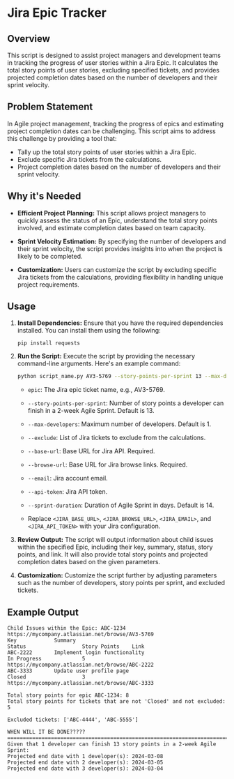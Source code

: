 # Jira Epic Tracker

## Overview

This script is designed to assist project managers and development teams in tracking the progress of user stories within a Jira Epic. It calculates the total story points of user stories, excluding specified tickets, and provides projected completion dates based on the number of developers and their sprint velocity.

## Problem Statement

In Agile project management, tracking the progress of epics and estimating project completion dates can be challenging. This script aims to address this challenge by providing a tool that:

- Tally up the total story points of user stories within a Jira Epic.
- Exclude specific Jira tickets from the calculations.
- Project completion dates based on the number of developers and their sprint velocity.

## Why it's Needed

- **Efficient Project Planning:** This script allows project managers to quickly assess the status of an Epic, understand the total story points involved, and estimate completion dates based on team capacity.

- **Sprint Velocity Estimation:** By specifying the number of developers and their sprint velocity, the script provides insights into when the project is likely to be completed.

- **Customization:** Users can customize the script by excluding specific Jira tickets from the calculations, providing flexibility in handling unique project requirements.

## Usage

1. **Install Dependencies:**
   Ensure that you have the required dependencies installed. You can install them using the following:
   ```
   pip install requests
   ```

2. **Run the Script:**
   Execute the script by providing the necessary command-line arguments. Here's an example command:
   ```bash
   python script_name.py AV3-5769 --story-points-per-sprint 13 --max-developers 3 --exclude AV3-1234 AV3-5678 --base-url <JIRA_BASE_URL> --browse-url <JIRA_BROWSE_URL> --email <JIRA_EMAIL> --api-token <JIRA_API_TOKEN> --sprint-duration 14
   ```

   - `epic`: The Jira epic ticket name, e.g., AV3-5769.
   - `--story-points-per-sprint`: Number of story points a developer can finish in a 2-week Agile Sprint. Default is 13.
   - `--max-developers`: Maximum number of developers. Default is 1.
   - `--exclude`: List of Jira tickets to exclude from the calculations.
   - `--base-url`: Base URL for Jira API. Required.
   - `--browse-url`: Base URL for Jira browse links. Required.
   - `--email`: Jira account email.
   - `--api-token`: Jira API token.
   - `--sprint-duration`: Duration of Agile Sprint in days. Default is 14.

   - Replace `<JIRA_BASE_URL>`, `<JIRA_BROWSE_URL>`, `<JIRA_EMAIL>`, and `<JIRA_API_TOKEN>` with your Jira configuration.

3. **Review Output:**
   The script will output information about child issues within the specified Epic, including their key, summary, status, story points, and link. It will also provide total story points and projected completion dates based on the given parameters.

4. **Customization:**
   Customize the script further by adjusting parameters such as the number of developers, story points per sprint, and excluded tickets.

## Example Output

```
Child Issues within the Epic: ABC-1234 https://mycompany.atlassian.net/browse/AV3-5769
Key            Summary                                                        Status                  Story Points    Link
ABC-2222       Implement login functionality                                  In Progress             5               https://mycompany.atlassian.net/browse/ABC-2222
ABC-3333       Update user profile page                                       Closed                  3               https://mycompany.atlassian.net/browse/ABC-3333

Total story points for epic ABC-1234: 8
Total story points for tickets that are not 'Closed' and not excluded: 5

Excluded tickets: ['ABC-4444', 'ABC-5555']

WHEN WILL IT BE DONE?????
================================================================================
Given that 1 developer can finish 13 story points in a 2-week Agile Sprint:
Projected end date with 1 developer(s): 2024-03-08
Projected end date with 2 developer(s): 2024-03-05
Projected end date with 3 developer(s): 2024-03-04
```